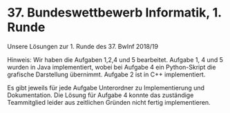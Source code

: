 # 37. Bundeswettbewerb Informatik, 1. Runde
Unsere Lösungen zur 1. Runde des 37. BwInf 2018/19

Hinweis: Wir haben die Aufgaben 1,2,4 und 5 bearbeitet. Aufgabe 1, 4 und 5 wurden in Java implementiert, wobei bei Aufgabe 4 ein Python-Skript die grafische Darstellung übernimmt. Aufgabe 2 ist in C++ implementiert.

Es gibt jeweils für jede Aufgabe Unterordner zu Implementierung und Dokumentation. Die Lösung für Aufgabe 4 konnte das zuständige Teammitglied leider aus zeitlichen Gründen nicht fertig implementieren.
